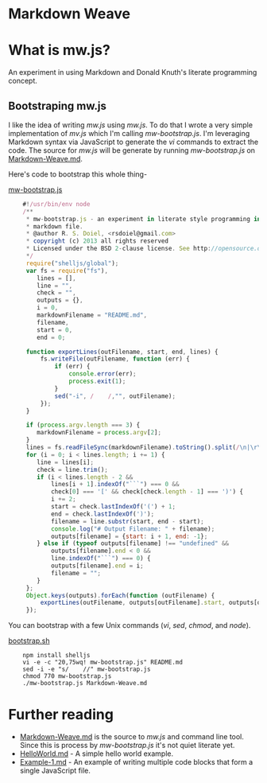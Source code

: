 Markdown Weave
==============

# What is mw.js?

An experiment in using Markdown and Donald Knuth's literate programming concept.


## Bootstraping mw.js

I like the idea of writing _mw.js_ using _mw.js_.  To do that I wrote a very simple implementation
of _mv.js_ which I'm calling _mw-bootstrap.js_.  I'm leveraging Markdown syntax via JavaScript to 
generate the _vi_ commands to extract the code. The source for _mw.js_ will be generate by running
_mw-bootstrap.js_ on [Markdown-Weave.md](Markdown-Weave.md).

Here's code to bootstrap this whole thing-

[mw-bootstrap.js](mw-bootstrap.js)
```JavaScript
    #!/usr/bin/env node
    /**
     * mw-bootstrap.js - an experiment in literate style programming in a 
     * markdown file.
     * @author R. S. Doiel, <rsdoiel@gmail.com>
     * copyright (c) 2013 all rights reserved
     * Licensed under the BSD 2-clause license. See http://opensource.org/licenses/BSD-2-Clause
     */
     require("shelljs/global"); 
     var fs = require("fs"),
        lines = [],
        line = "",
        check = "",
        outputs = {},
        i = 0,
        markdownFilename = "README.md",
        filename,
        start = 0,
        end = 0;

     function exportLines(outFilename, start, end, lines) {
         fs.writeFile(outFilename, function (err) {
             if (err) {
                 console.error(err);
                 process.exit(1);
             }
             sed("-i", /    /,"", outFilename);
         });
     }

     if (process.argv.length === 3) {
        markdownFilename = process.argv[2];
     }
     lines = fs.readFileSync(markdownFilename).toString().split(/\n|\r\n/);
     for (i = 0; i < lines.length; i += 1) {
        line = lines[i];
        check = line.trim();
        if (i < lines.length - 2 &&
            lines[i + 1].indexOf("```") === 0 &&
            check[0] === '[' && check[check.length - 1] === ')') {
            i += 2;
            start = check.lastIndexOf('(') + 1;
            end = check.lastIndexOf(')');
            filename = line.substr(start, end - start);
            console.log("# Output Filename: " + filename);
            outputs[filename] = {start: i + 1, end: -1};
        } else if (typeof outputs[filename] !== "undefined" &&
            outputs[filename].end < 0 &&
            line.indexOf("```") === 0) {
            outputs[filename].end = i;
            filename = "";
        }
     };
     Object.keys(outputs).forEach(function (outFilename) {
         exportLines(outFilename, outputs[outFilename].start, outputs[outFilename].end, lines);
     });
```

You can bootstrap with a few Unix commands (_vi_, _sed_, _chmod_, and _node_).

[bootstrap.sh](bootstrap.sh)
```shell
    npm install shelljs
    vi -e -c "20,75wq! mw-bootstrap.js" README.md
    sed -i -e "s/    //" mw-bootstrap.js
    chmod 770 mw-bootstrap.js
    ./mw-bootstrap.js Markdown-Weave.md
```


# Further reading

* [Markdown-Weave.md](Markdown-Weave.md) is the source to _mw.js_ and command line tool. Since this is process by _mw-bootstrap.js_ it's not quiet literate yet.
* [HelloWorld.md](HelloWorld.md) - A simple hello world example.
* [Example-1.md](Example-1.md) - An example of writing multiple code blocks that form a single JavaScript file.


